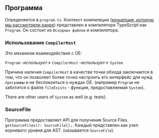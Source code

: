 ## Программа

Определяется в `program.ts`. Контекст компиляции ([концепция, которую мы рассмотрели ранее](../project/compilation-context.md)) представлен в компиляторе TypeScript как `Program`. Он состоит из `Исходных файлов` и компилятора.

### Использование `CompilerHost`

Это механизм взаимодействия с ОЕ:

`Program` _-использует->_ `CompilerHost` _-использует->_ `System`

Причина наличия `CompilerHost` в качестве точки обхода заключается в том, что он позволяет более точно настроить его интерфейс для нужд `программы` и не беспокоиться о нуждах OE. (например `Program` не заботится о файле `fileExists` - функция, предоставляемая `System`).

There are other users of `System` as well (e.g. tests).

### SourceFile

Программа предоставляет API для получения Source Files. `getSourceFiles(): SourceFile[];`. Каждый представлен как узел корневого уровня для AST. (называется `SourceFile`).
